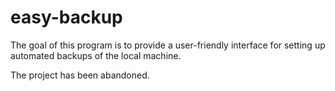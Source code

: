 # easy-backup

The goal of this program is to provide a user-friendly interface for setting up automated backups of the local machine.

The project has been abandoned.

